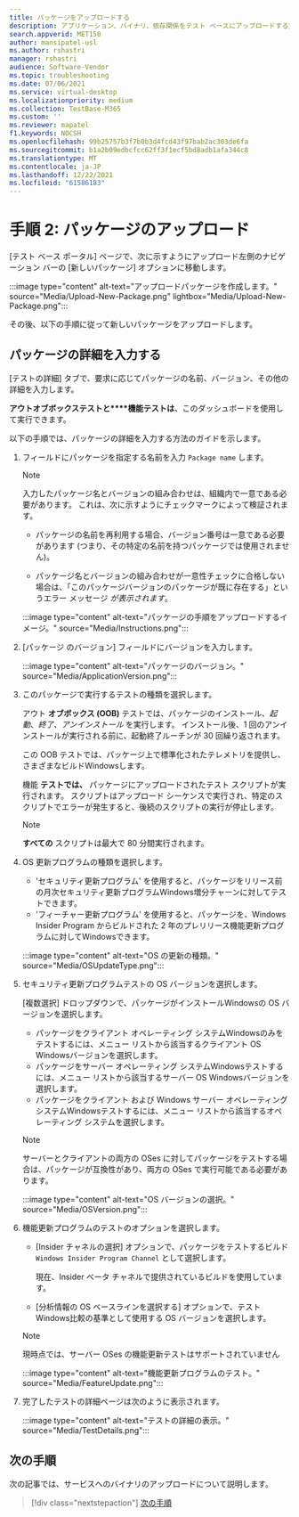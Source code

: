 ```yaml
---
title: パッケージをアップロードする
description: アプリケーション、バイナリ、依存関係をテスト ベースにアップロードする方法
search.appverid: MET150
author: mansipatel-usl
ms.author: rshastri
manager: rshastri
audience: Software-Vendor
ms.topic: troubleshooting
ms.date: 07/06/2021
ms.service: virtual-desktop
ms.localizationpriority: medium
ms.collection: TestBase-M365
ms.custom: ''
ms.reviewer: mapatel
f1.keywords: NOCSH
ms.openlocfilehash: 99b25757b3f7b0b3d4fcd43f97bab2ac303de6fa
ms.sourcegitcommit: b1a2b09edbcfcc62ff3f1ecf5bd8adb1afa344c8
ms.translationtype: MT
ms.contentlocale: ja-JP
ms.lasthandoff: 12/22/2021
ms.locfileid: "61586183"
---
```

# <a name="step-2-uploading-a-package"></a>手順 2: パッケージのアップロード

[テスト ベース ポータル] ページで、次に示すようにアップロード左側のナビゲーション バーの [新しいパッケージ] オプションに移動します。

:::image type="content" alt-text="アップロードパッケージを作成します。" source="Media/Upload-New-Package.png" lightbox="Media/Upload-New-Package.png":::

その後、以下の手順に従って新しいパッケージをアップロードします。

## <a name="enter-details-for-your-package"></a>パッケージの詳細を入力する

[テストの詳細] タブで、要求に応じてパッケージの名前、バージョン、その他の詳細を入力します。

**アウトオブボックステストと****機能テストは**、このダッシュボードを使用して実行できます。

以下の手順では、パッケージの詳細を入力する方法のガイドを示します。

1. フィールドにパッケージを指定する名前を入力 `Package name` します。

    > [!NOTE]
    > 入力したパッケージ名とバージョンの組み合わせは、組織内で一意である必要があります。 これは、次に示すようにチェックマークによって検証されます。

    - パッケージの名前を再利用する場合、バージョン番号は一意である必要があります (つまり、その特定の名前を持つパッケージでは使用されません)。

    - パッケージ名とバージョンの組み合わせが一意性チェックに合格しない場合は、「このパッケージバージョンのパッケージが既に存在する」というエラー メッセージ *が表示されます*。

    :::image type="content" alt-text="パッケージの手順をアップロードするイメージ。" source="Media/Instructions.png":::

2. [パッケージ のバージョン] フィールドにバージョンを入力します。

    :::image type="content" alt-text="パッケージのバージョン。" source="Media/ApplicationVersion.png":::

3. このパッケージで実行するテストの種類を選択します。

    アウト **オブボックス (OOB)** テストでは、パッケージのインストール、*起動*、*終了*、*アンインストール* を実行します。 インストール後、1 回のアンインストールが実行される前に、起動終了ルーチンが 30 回繰り返されます。

    この OOB テストでは、パッケージ上で標準化されたテレメトリを提供し、さまざまなビルドWindowsします。

    機能 **テストでは、** パッケージにアップロードされたテスト スクリプトが実行されます。 スクリプトはアップロード シーケンスで実行され、特定のスクリプトでエラーが発生すると、後続のスクリプトの実行が停止します。

    > [!NOTE]
    > **すべての** スクリプトは最大で 80 分間実行されます。

4. OS 更新プログラムの種類を選択します。

    - 'セキュリティ更新プログラム' を使用すると、パッケージをリリース前の月次セキュリティ更新プログラムWindows増分チャーンに対してテストできます。
    - 'フィーチャー更新プログラム' を使用すると、パッケージを、Windows Insider Program からビルドされた 2 年のプレリリース機能更新プログラムに対してWindowsできます。
    <!---
    Change to the correct picture
    -->
    :::image type="content" alt-text="OS の更新の種類。" source="Media/OSUpdateType.png":::

5. セキュリティ更新プログラムテストの OS バージョンを選択します。

    [複数選択] ドロップダウンで、パッケージがインストールWindowsの OS バージョンを選択します。

    - パッケージをクライアント オペレーティング システムWindowsのみをテストするには、メニュー リストから該当するクライアント OS Windowsバージョンを選択します。
    - パッケージをサーバー オペレーティング システムWindowsテストするには、メニュー リストから該当するサーバー OS Windowsバージョンを選択します。
    - パッケージをクライアント および Windows サーバー オペレーティング システムWindowsテストするには、メニュー リストから該当するオペレーティング システムを選択します。

    > [!NOTE]
    > サーバーとクライアントの両方の OSes に対してパッケージをテストする場合は、パッケージが互換性があり、両方の OSes で実行可能である必要があります。

    :::image type="content" alt-text="OS バージョンの選択。" source="Media/OSVersion.png":::
    <!---
    Change to the correct picture
    -->

6. 機能更新プログラムのテストのオプションを選択します。

    - [Insider チャネルの選択] オプションで、パッケージをテストするビルド `Windows Insider Program Channel` として選択します。

      現在、Insider ベータ チャネルで提供されているビルドを使用しています。

    - [分析情報の OS ベースラインを選択する] オプションで、テストWindows比較の基準として使用する OS バージョンを選択します。

    > [!NOTE]
    > 現時点では、サーバー OSes の機能更新テストはサポートされていません
    <!---
    Note to actual note format for markdown
    -->
    <!---
    Change to the correct picture
    -->
    :::image type="content" alt-text="機能更新プログラムのテスト。" source="Media/FeatureUpdate.png":::

7. 完了したテストの詳細ページは次のように表示されます。

    :::image type="content" alt-text="テストの詳細の表示。" source="Media/TestDetails.png":::

## <a name="next-steps"></a>次の手順

次の記事では、サービスへのバイナリのアップロードについて説明します。

> [!div class="nextstepaction"]
> [次の手順](binaries.md)

<!---
Add button for next page
-->

